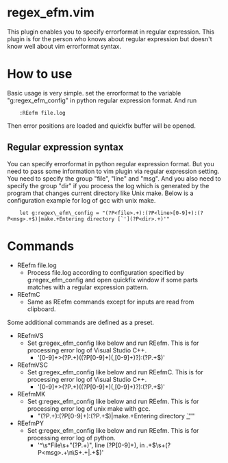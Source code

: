 regex\_efm.vim
==========
This plugin enables you to specify errorformat in regular expression.
This plugin is for the person who knows about regular expression but doesn't know
well about vim errorformat syntax.

How to use
==========
Basic usage is very simple. set the errorformat to the variable "g:regex\_efm\_config"
in python regular expression format. And run

        :REefm file.log

Then error positions are loaded and quickfix buffer will be opened.

Regular expression syntax
----------
You can specify errorformat in python regular expression format. But you need to pass
some information to vim plugin via regular expression setting.
You need to specify the group "file", "line" and "msg". And you also need to specify
the group "dir" if you process the log which is generated by the program that changes
current directory like Unix make. 
Below is a configuration example for log of gcc with unix make.

        let g:regex\_efm\_config = "(?P<file>.+):(?P<line>[0-9]+):(?P<msg>.+$)|make.+Entering directory [`'](?P<dir>.+)'"


Commands
==========

* REefm file.log
    * Process file.log according to configuration specified by g:regex\_efm\_config and open
      quickfix window if some parts matches with a regular expression pattern.
* REefmC
    * Same as REefm commands except for inputs are read from clipboard.

Some additional commands are defined as a preset.

* REefmVS 
    * Set g:regex\_efm\_config like below and run REefm.
      This is for processing error log of Visual Studio C++.
        * '[0-9]+>(?P<file>.+)\((?P<line>[0-9]+)(,[0-9]+)?\):(?P<msg>.+$)' 
* REefmVSC 
    * Set g:regex\_efm\_config like below and run REefmC.
      This is for processing error log of Visual Studio C++.
        * '[0-9]+>(?P<file>.+)\((?P<line>[0-9]+)(,[0-9]+)?\):(?P<msg>.+$)'
* REefmMK 
    * Set g:regex\_efm\_config like below and run REefm.
      This is for processing error log of unix make with gcc.
        * "(?P<file>.+):(?P<line>[0-9]+):(?P<msg>.+$)|make.+Entering directory [`'](?P<dir>.+)'"
* REefmPY 
    * Set g:regex\_efm\_config like below and run REefm.
      This is for processing error log of python.
        * '^\s*File\s+"(?P<file>.+)", line (?P<line>[0-9]+), in .+$\s+(?P<msg>.+\n\S+.+|.+$)'
